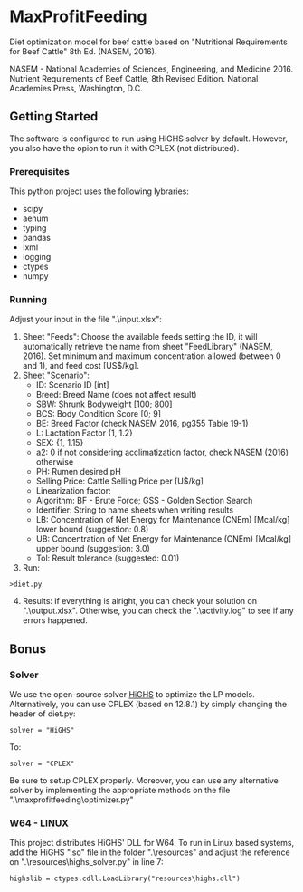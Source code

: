 # MaxProfitFeeding
Diet optimization model for beef cattle based on "Nutritional Requirements for Beef Cattle" 8th Ed. (NASEM, 2016).

NASEM - National Academies of Sciences, Engineering, and Medicine 2016. Nutrient Requirements of Beef Cattle, 8th Revised Edition. National Academies Press, Washington, D.C.


## Getting Started
The software is configured to run using HiGHS solver by default. However, you also have the opion to run it with CPLEX (not distributed).

### Prerequisites
This python project uses the following lybraries:
* scipy
* aenum
* typing
* pandas
* lxml
* logging
* ctypes
* numpy

### Running
Adjust your input in the file ".\input.xlsx": 
1. Sheet "Feeds": Choose the available feeds setting the ID, it will automatically retrieve the name from sheet "FeedLibrary" (NASEM, 2016). Set minimum and maximum concentration allowed (between 0 and 1), and feed cost \[US$/kg\].
2. Sheet "Scenario":
    * ID: Scenario ID \[int\]
    * Breed: Breed Name (does not affect result)
    * SBW: Shrunk Bodyweight \[100; 800\]
    * BCS: Body Condition Score \[0; 9\]
    * BE: Breed Factor (check NASEM 2016, pg355 Table 19-1)
    * L: Lactation Factor {1, 1.2}
    * SEX: {1, 1.15}
    * a2: 0 if not considering acclimatization factor, check NASEM (2016) otherwise
    * PH: Rumen desired pH
    * Selling Price: Cattle Selling Price per \[U$/kg\]
    * Linearization factor: 
    * Algorithm: BF - Brute Force; GSS - Golden Section Search
    * Identifier: String to name sheets when writing results
    * LB: Concentration of Net Energy for Maintenance (CNEm) \[Mcal/kg\] lower bound (suggestion: 0.8)
    * UB: Concentration of Net Energy for Maintenance (CNEm) \[Mcal/kg\] upper bound (suggestion: 3.0)
    * Tol: Result tolerance (suggested: 0.01)
3. Run:
```
>diet.py
```
4. Results: if everything is alright, you can check your solution on ".\output.xlsx". Otherwise, you can check the ".\activity.log" to see if any errors happened.

## Bonus
### Solver
We use the open-source solver [HiGHS](https://highs.dev) to optimize the LP models. Alternatively, you can use CPLEX (based on 12.8.1) by simply changing the header of diet.py:
```
solver = "HiGHS"
```
To:
```
solver = "CPLEX"
```
Be sure to setup CPLEX properly.
Moreover, you can use any alternative solver by implementing the appropriate methods on the file ".\maxprofitfeeding\optimizer.py"

### W64 - LINUX
This project distributes HiGHS' DLL for W64. To run in Linux based systems, add the HiGHS ".so" file in the folder ".\resources" and adjust the reference on ".\resources\highs_solver.py" in line 7:
```
highslib = ctypes.cdll.LoadLibrary("resources\highs.dll")
```
